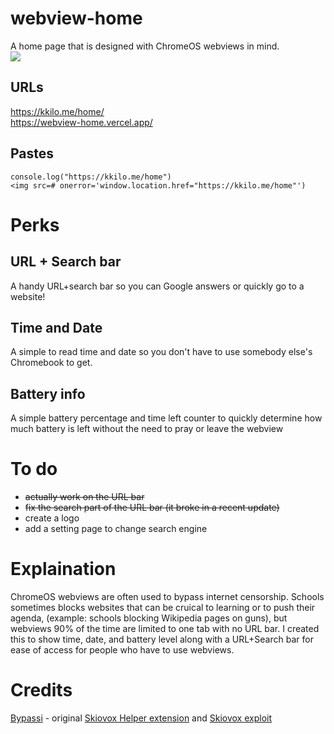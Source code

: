# webview-home
A home page that is designed with ChromeOS webviews in mind.\
<img src="assets/preview.png">

## URLs
https://kkilo.me/home/ \
https://webview-home.vercel.app/

## Pastes
`console.log("https://kkilo.me/home")` \
`<img src=# onerror='window.location.href="https://kkilo.me/home"')`

# Perks
## URL + Search bar
A handy URL+search bar so you can Google answers or quickly go to a website!
## Time and Date
A simple to read time and date so you don't have to use somebody else's Chromebook to get.
## Battery info
A simple battery percentage and time left counter to quickly determine how much battery is left without the need to pray or leave the webview

# To do
- ~~actually work on the URL bar~~
- ~~fix the search part of the URL bar (it broke in a recent update)~~
- create a logo
- add a setting page to change search engine

# Explaination
ChromeOS webviews are often used to bypass internet censorship. Schools sometimes blocks websites that can be cruical to learning or to push their agenda, (example: schools blocking Wikipedia pages on guns), but webviews 90% of the time are limited to one tab with no URL bar. I created this to show time, date, and battery level along with a URL+Search bar for ease of access for people who have to use webviews.

# Credits
[Bypassi](https://bypassi.com) - original [Skiovox Helper extension](https://github.com/bypassiwastaken/skiovox-helper) and [Skiovox exploit](https://skiovox.com/skiovox.pdf)
